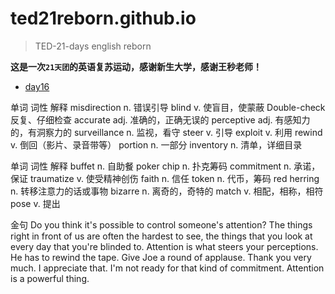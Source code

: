 # ted21reborn.github.io

> TED-21-days english reborn

**这是一次`21天团`的英语复苏运动，感谢新生大学，感谢王秒老师！**


- [day16](http://h5.xinshengdaxue.com/post_detail.html?id=5919ad3d8bccf9d932ffd487)

单词	词性	解释
misdirection	n.	错误引导
blind	v.	使盲目，使蒙蔽
Double-check	  	反复、仔细检查
accurate	adj.	准确的，正确无误的
perceptive	adj.	有感知力的，有洞察力的
surveillance	n.	监视，看守
steer	v.	引导
exploit	v.	利用
rewind	v.	倒回（影片、录音带等）
portion	n.	一部分
inventory	n.	清单，详细目录

单词	词性	解释
buffet	n.	自助餐
poker chip	n.	扑克筹码
commitment	n.	承诺，保证
traumatize	v.	使受精神创伤
faith	n.	信任
token	n.	代币，筹码
red herring	n.	转移注意力的话或事物
bizarre	n.	离奇的，奇特的
match	v.	相配，相称，相符
pose	v.	提出

金句
Do you think it's possible to control someone's attention? 
The things right in front of us are often the hardest to see, the things that you look at every day that you're blinded to.
Attention is what steers your perceptions.
He has to rewind the tape.
Give Joe a round of applause. 
Thank you very much. I appreciate that. 
I'm not ready for that kind of commitment.
Attention is a powerful thing. 